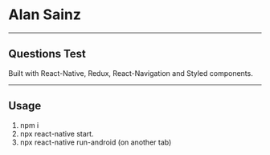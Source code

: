 # Alan Sainz

---

## Questions Test

Built with React-Native, Redux, React-Navigation and Styled components.

---

## Usage

1. npm i
2. npx react-native start.
3. npx react-native run-android (on another tab)
